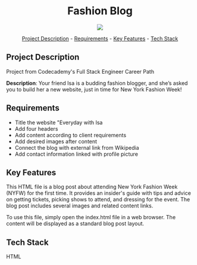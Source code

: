 <h1 align="center">Fashion Blog</h1>
<p align="center">
<img width="auto" height="auto" src="https://github.com/Raaagan/codecademy-fullstack/blob/main/fashion_blog/resources/images/fashion_blog.gif"/>
</p>

<p align="center"><a href="#project-description">Project Description</a> - <a href="#Requirements">Requirements</a> - <a href="#key-features">Key Features</a> - <a href="#technology-stack">Tech Stack</a></p>

## Project Description
Project from Codecademy's Full Stack Engineer Career Path

**Description**: Your friend Isa is a budding fashion blogger, and she’s asked you to build her a new website, just in time for New York Fashion Week!

## Requirements
- Title the website "Everyday with Isa
- Add four headers
- Add content according to client requirements
- Add desired images after content
- Connect the blog with external link from Wikipedia
- Add contact information linked with profile picture

## Key Features
This HTML file is a blog post about attending New York Fashion Week (NYFW) for the first time. It provides an insider's guide with tips and advice on getting tickets, picking shows to attend, and dressing for the event. The blog post includes several images and related content links.

To use this file, simply open the index.html file in a web browser. The content will be displayed as a standard blog post layout.

## Tech Stack
HTML
